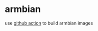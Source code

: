 # armbian

use [github action](https://github.com/marketplace/actions/rebuild-armbian) to build armbian images
